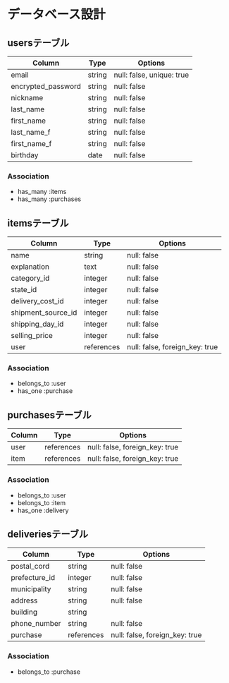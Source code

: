# データベース設計

## usersテーブル

| Column             | Type    | Options                   | 
| ------------------ | ------- | ------------------------- | 
| email              | string  | null: false, unique: true | 
| encrypted_password | string  | null: false               | 
| nickname           | string  | null: false               | 
| last_name          | string  | null: false               | 
| first_name         | string  | null: false               | 
| last_name_f        | string  | null: false               | 
| first_name_f       | string  | null: false               | 
| birthday           | date    | null: false               | 

### Association
- has_many :items
- has_many :purchases

## itemsテーブル
| Column             | Type          | Options                        | 
| ------------------ | ------------- | ------------------------------ | 
| name               | string        | null: false                    | 
| explanation        | text          | null: false                    | 
| category_id        | integer       | null: false                    | 
| state_id           | integer       | null: false                    | 
| delivery_cost_id   | integer       | null: false                    | 
| shipment_source_id | integer       | null: false                    | 
| shipping_day_id    | integer       | null: false                    | 
| selling_price      | integer       | null: false                    | 
| user               | references    | null: false, foreign_key: true | 

### Association
- belongs_to :user
- has_one :purchase

## purchasesテーブル
| Column          | Type       | Options                        | 
| --------------- | ---------- | ------------------------------ | 
| user            | references | null: false, foreign_key: true | 
| item            | references | null: false, foreign_key: true | 

### Association
- belongs_to :user
- belongs_to :item
- has_one :delivery

## deliveriesテーブル
| Column          | Type       | Options                        | 
| --------------- | ---------- | ------------------------------ | 
| postal_cord     | string     | null: false                    | 
| prefecture_id   | integer    | null: false                    | 
| municipality    | string     | null: false                    | 
| address         | string     | null: false                    | 
| building        | string     |                                | 
| phone_number    | string     | null: false                    | 
| purchase        | references | null: false, foreign_key: true | 


### Association
- belongs_to :purchase